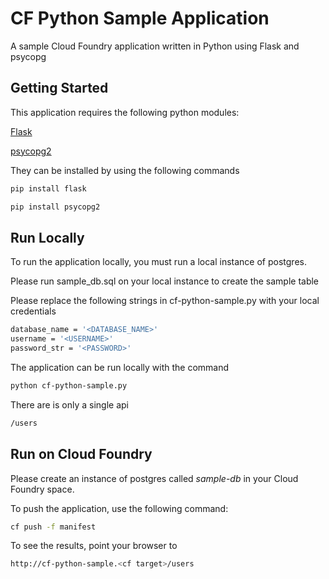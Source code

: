 # CF Python Sample Application
A sample Cloud Foundry application written in Python using Flask and psycopg

## Getting Started
This application requires the following python modules:

[Flask](http://flask.pocoo.org/docs/0.10/quickstart)

[psycopg2](http://initd.org/psycopg/)

They can be installed by using the following commands

```bash
pip install flask

pip install psycopg2
```

## Run Locally
To run the application locally, you must run a local instance of postgres.

Please run sample_db.sql on your local instance to create the sample table

Please replace the following strings in cf-python-sample.py with your local credentials

```bash
database_name = '<DATABASE_NAME>'
username = '<USERNAME>'
password_str = '<PASSWORD>'
```

The application can be run locally with the command

```bash
python cf-python-sample.py
```

There are is only a single api

```bash
/users
```

## Run on Cloud Foundry
Please create an instance of postgres called *sample-db* in your Cloud Foundry space.

To push the application, use the following command:

```bash
cf push -f manifest
```

To see the results, point your browser to
```bash
http://cf-python-sample.<cf target>/users
```